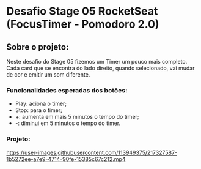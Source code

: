 # Desafio Stage 05 RocketSeat (FocusTimer - Pomodoro 2.0)
## Sobre o projeto:
Neste desafio do Stage 05 fizemos um Timer um pouco mais completo. Cada card que se encontra do lado direito, quando selecionado, vai mudar de cor e emitir um som diferente.
### Funcionalidades esperadas dos botões: 
- Play: aciona o timer;
- Stop: para o timer;
- +: aumenta em mais 5 minutos o tempo do timer;
- -: diminui em 5 minutos o tempo do timer.
### Projeto:
https://user-images.githubusercontent.com/113949375/217327587-1b5272ee-a7e9-4714-90fe-15385c67c212.mp4
